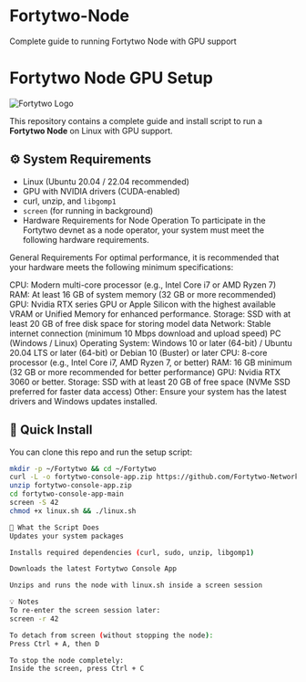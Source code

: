 # Fortytwo-Node
Complete guide to running Fortytwo Node with GPU support

  # Fortytwo Node GPU Setup

  ![Fortytwo Logo](logo.png)

  This repository contains a complete guide and install script to run a **Fortytwo Node** on Linux with GPU support.

  ## ⚙️ System Requirements

  - Linux (Ubuntu 20.04 / 22.04 recommended)
  - GPU with NVIDIA drivers (CUDA-enabled)
  - curl, unzip, and `libgomp1`
  - `screen` (for running in background)
  - Hardware Requirements for Node Operation
To participate in the Fortytwo devnet as a node operator, your system must meet the following hardware requirements.

General Requirements
For optimal performance, it is recommended that your hardware meets the following minimum specifications:

CPU: Modern multi-core processor (e.g., Intel Core i7 or AMD Ryzen 7)
RAM: At least 16 GB of system memory (32 GB or more recommended)
GPU: Nvidia RTX series GPU or Apple Silicon with the highest available VRAM or Unified Memory for enhanced performance.
Storage: SSD with at least 20 GB of free disk space for storing model data
Network: Stable internet connection (minimum 10 Mbps download and upload speed)
PC (Windows / Linux)
Operating System: Windows 10 or later (64-bit) / Ubuntu 20.04 LTS or later (64-bit) or Debian 10 (Buster) or later
CPU: 8-core processor (e.g., Intel Core i7, AMD Ryzen 7, or better)
RAM: 16 GB minimum (32 GB or more recommended for better performance)
GPU: Nvidia RTX 3060 or better.
Storage: SSD with at least 20 GB of free space (NVMe SSD preferred for faster data access)
Other: Ensure your system has the latest drivers and Windows updates installed.

  ## 🧪 Quick Install

  You can clone this repo and run the setup script:

  ```bash
mkdir -p ~/Fortytwo && cd ~/Fortytwo
curl -L -o fortytwo-console-app.zip https://github.com/Fortytwo-Network/fortytwo-console-app/archive/refs/heads/main.zip
unzip fortytwo-console-app.zip
cd fortytwo-console-app-main
screen -S 42
chmod +x linux.sh && ./linux.sh

📜 What the Script Does
Updates your system packages

Installs required dependencies (curl, sudo, unzip, libgomp1)

Downloads the latest Fortytwo Console App

Unzips and runs the node with linux.sh inside a screen session

💡 Notes
To re-enter the screen session later:
screen -r 42

To detach from screen (without stopping the node):
Press Ctrl + A, then D

To stop the node completely:
Inside the screen, press Ctrl + C
